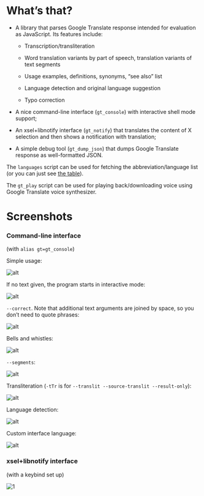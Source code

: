 # What’s that?

* A library that parses Google Translate response intended for evaluation as JavaScript. Its features include:

    * Transcription/transliteration

    * Word translation variants by part of speech, translation variants of text segments

    * Usage examples, definitions, synonyms, “see also” list

    * Language detection and original language suggestion

    * Typo correction

* A nice command-line interface (`gt_console`) with interactive shell mode support;

* An xsel+libnotify interface (`gt_notify`) that translates the content of X selection and then shows a notification with translation;

* A simple debug tool (`gt_dump_json`) that dumps Google Translate response as well-formatted JSON.

The `languages` script can be used for fetching the abbreviation/language list (or you can just see [the table](https://github.com/shdown/gt/wiki/Abbreviation%E2%86%92language-correspondence-table)).

The `gt_play` script can be used for playing back/downloading voice using Google Translate voice synthesizer.

# Screenshots

### Command-line interface

(with `alias gt=gt_console`)

Simple usage:

![alt](https://cloud.githubusercontent.com/assets/5462697/7939935/6a51aee0-0956-11e5-831f-d55745c37cf5.png)

If no text given, the program starts in interactive mode:

![alt](https://cloud.githubusercontent.com/assets/5462697/7939983/a5a314a2-0956-11e5-91d5-76ae38fb8119.png)

`--correct`. Note that additional text arguments are joined by space, so you don’t need to quote phrases:

![alt](https://cloud.githubusercontent.com/assets/5462697/8271850/ffd445c6-1834-11e5-9261-b49a612fb86b.png)

Bells and whistles:

![alt](https://cloud.githubusercontent.com/assets/5462697/7940006/cfc4d7d4-0956-11e5-9728-2bba2aa4ecba.png)

`--segments`:

![alt](https://cloud.githubusercontent.com/assets/5462697/8569162/3929eeca-257d-11e5-86da-f5a1cb58e969.png)

Transliteration (`-tTr` is for `--translit --source-translit --result-only`):

![alt](https://cloud.githubusercontent.com/assets/5462697/7939943/76d44092-0956-11e5-8b0a-7d19d4f78317.png)

Language detection:

![alt](https://cloud.githubusercontent.com/assets/5462697/7940291/a106e4da-0958-11e5-893d-16a41184227e.png)

Custom interface language:

![alt](https://cloud.githubusercontent.com/assets/5462697/7939975/9bcb580e-0956-11e5-949f-05c5af1b6bb9.png)

### xsel+libnotify interface

(with a keybind set up)

![1](https://cloud.githubusercontent.com/assets/5462697/5102702/8ae4583a-6fdf-11e4-91ed-259bf8f5a051.png)
